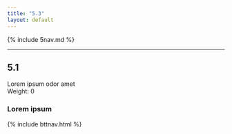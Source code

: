 ```yaml
---
title: "5.3"
layout: default
---
```


{% include 5nav.md %}

---

## 5.1
Lorem ipsum odor amet  
Weight: 0


### Lorem ipsum 


{% include bttnav.html %}